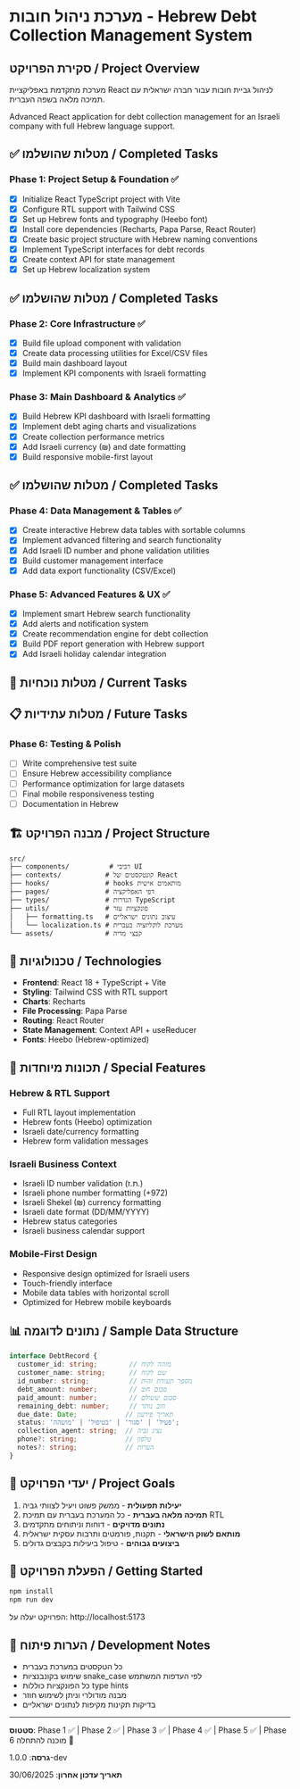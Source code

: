 # מערכת ניהול חובות - Hebrew Debt Collection Management System

## סקירת הפרויקט / Project Overview

מערכת מתקדמת באפליקציית React לניהול גביית חובות עבור חברה ישראלית עם תמיכה מלאה בשפה העברית.

Advanced React application for debt collection management for an Israeli company with full Hebrew language support.

## ✅ מטלות שהושלמו / Completed Tasks

### Phase 1: Project Setup & Foundation ✅
- [x] Initialize React TypeScript project with Vite
- [x] Configure RTL support with Tailwind CSS  
- [x] Set up Hebrew fonts and typography (Heebo font)
- [x] Install core dependencies (Recharts, Papa Parse, React Router)
- [x] Create basic project structure with Hebrew naming conventions
- [x] Implement TypeScript interfaces for debt records
- [x] Create context API for state management
- [x] Set up Hebrew localization system

## ✅ מטלות שהושלמו / Completed Tasks

### Phase 2: Core Infrastructure ✅
- [x] Build file upload component with validation
- [x] Create data processing utilities for Excel/CSV files
- [x] Build main dashboard layout
- [x] Implement KPI components with Israeli formatting

### Phase 3: Main Dashboard & Analytics ✅
- [x] Build Hebrew KPI dashboard with Israeli formatting
- [x] Implement debt aging charts and visualizations  
- [x] Create collection performance metrics
- [x] Add Israeli currency (₪) and date formatting
- [x] Build responsive mobile-first layout

## ✅ מטלות שהושלמו / Completed Tasks

### Phase 4: Data Management & Tables ✅
- [x] Create interactive Hebrew data tables with sortable columns
- [x] Implement advanced filtering and search functionality
- [x] Add Israeli ID number and phone validation utilities
- [x] Build customer management interface
- [x] Add data export functionality (CSV/Excel)

### Phase 5: Advanced Features & UX ✅
- [x] Implement smart Hebrew search functionality
- [x] Add alerts and notification system
- [x] Create recommendation engine for debt collection
- [x] Build PDF report generation with Hebrew support
- [x] Add Israeli holiday calendar integration

## 🚧 מטלות נוכחיות / Current Tasks

## 📋 מטלות עתידיות / Future Tasks

### Phase 6: Testing & Polish
- [ ] Write comprehensive test suite
- [ ] Ensure Hebrew accessibility compliance
- [ ] Performance optimization for large datasets
- [ ] Final mobile responsiveness testing
- [ ] Documentation in Hebrew

## 🏗️ מבנה הפרויקט / Project Structure

```
src/
├── components/          # רכיבי UI
├── contexts/           # קונטקסטים של React
├── hooks/              # hooks מותאמים אישית
├── pages/              # דפי האפליקציה
├── types/              # הגדרות TypeScript
├── utils/              # פונקציות עזר
│   ├── formatting.ts   # עיצוב נתונים ישראליים
│   └── localization.ts # מערכת לוקליזציה בעברית
└── assets/             # קבצי מדיה
```

## 🔧 טכנולוגיות / Technologies

- **Frontend**: React 18 + TypeScript + Vite
- **Styling**: Tailwind CSS with RTL support
- **Charts**: Recharts
- **File Processing**: Papa Parse
- **Routing**: React Router
- **State Management**: Context API + useReducer
- **Fonts**: Heebo (Hebrew-optimized)

## 🌟 תכונות מיוחדות / Special Features

### Hebrew & RTL Support
- Full RTL layout implementation
- Hebrew fonts (Heebo) optimization
- Israeli date/currency formatting
- Hebrew form validation messages

### Israeli Business Context
- Israeli ID number validation (ת.ז.)
- Israeli phone number formatting (+972)
- Israeli Shekel (₪) currency formatting
- Israeli date format (DD/MM/YYYY)
- Hebrew status categories
- Israeli business calendar support

### Mobile-First Design
- Responsive design optimized for Israeli users
- Touch-friendly interface
- Mobile data tables with horizontal scroll
- Optimized for Hebrew mobile keyboards

## 📊 נתונים לדוגמה / Sample Data Structure

```typescript
interface DebtRecord {
  customer_id: string;        // מזהה לקוח
  customer_name: string;      // שם לקוח
  id_number: string;          // מספר תעודת זהות
  debt_amount: number;        // סכום חוב
  paid_amount: number;        // סכום ששולם
  remaining_debt: number;     // חוב נותר
  due_date: Date;            // תאריך פירעון
  status: 'פעיל' | 'סגור' | 'בטיפול' | 'מושהה';
  collection_agent: string;  // נציג גביה
  phone?: string;            // טלפון
  notes?: string;            // הערות
}
```

## 🎯 יעדי הפרויקט / Project Goals

1. **יעילות תפעולית** - ממשק פשוט ויעיל לצוותי גביה
2. **תמיכה מלאה בעברית** - כל המערכת בעברית עם תמיכת RTL
3. **נתונים מדויקים** - דוחות וניתוחים מתקדמים
4. **מותאם לשוק הישראלי** - תקנות, פורמטים ותרבות עסקית ישראלית
5. **ביצועים גבוהים** - טיפול ביעילות בקבצים גדולים

## 🚀 הפעלת הפרויקט / Getting Started

```bash
npm install
npm run dev
```

הפרויקט יעלה על: http://localhost:5173

## 📝 הערות פיתוח / Development Notes

- כל הטקסטים במערכת בעברית
- שימוש בקונבנציות snake_case לפי העדפות המשתמש
- כל הפונקציות כוללות type hints
- מבנה מודולרי וניתן לשימוש חוזר
- בדיקות תקינות מקיפות לנתונים ישראליים

---

**סטטוס**: Phase 1 ✅ | Phase 2 ✅ | Phase 3 ✅ | Phase 4 ✅ | Phase 5 ✅ | Phase 6 מוכנה להתחלה 🚀

**גרסה**: 1.0.0-dev

**תאריך עדכון אחרון**: 30/06/2025